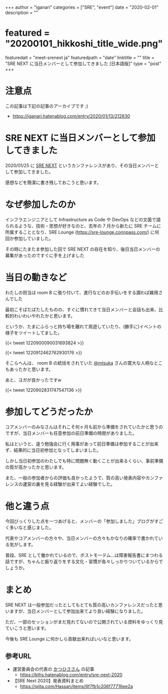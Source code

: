 +++
author = "iganari"
categories = ["SRE", "event"]
date = "2020-02-01"
description = ""
# featured = "20200101_hikkoshi_title_wide.png"
featuredalt = "meet-srenext ja"
featuredpath = "date"
linktitle = ""
title = "SRE NEXT に当日メンバーとして参加してきました [日本語版]"
type = "post"
+++

# 注意点

この記事は下記の記事のアーカイブです ;)

+ https://iganari.hatenablog.com/entry/2020/01/13/212830

# SRE NEXT に当日メンバーとして参加してきました

2020/01/25 に [SRE NEXT](https://sre-next.dev/) というカンファレンスがあり、その当日メンバーとして参加してきました。

感想などを簡潔に書き残しておこうと思います。

# なぜ参加したのか

インフラエンジニアとして Infrastructure as Code や DevOps などの文面で語られるような、技術・思想が好きなのと、去年の 7 月から新たに SRE チームに所属することとなり、SRE Lounge (https://sre-lounge.connpass.com/) に何回か参加していました。

その時にたまたま参加した回で SRE NEXT の存在を知り、後日当日メンバーの募集があったのですぐに手を上げました

# 当日の動きなど

わたしの担当は room B に張り付いて、進行などのお手伝いをする謂わば雑用さんでした

最初こそばたばたしたものの、すぐに慣れてきて当日メンバーと会話も出来、比較的わいわいやれたかと思います。

というか、たまにふらっと持ち場を離れて周遊していたり、(勝手に)イベントの様子をツイートしてました。

{{< tweet 1220900090031693824 >}}

{{< tweet 1220912462762930176 >}}

そこらへんは、 room B の統括をされていた [@mtsuka](https://twitter.com/mtsuka) さんの寛大な人柄なとこもあったかと思います。

あと、ヨガが良かったですw

{{< tweet 1220902831747547136 >}}

# 参加してどうだったか

コアメンバーのみなさんはそれこそ何ヶ月も前から準備をされていたかと思うのですが、当日メンバーも任意参加の前日準備の時間がありました。

私はというと、違う勉強会に行く用事があって前日準備は参加することが出来ず、結果的に当日初参加となってしまいました。

しかし当日初参加のわたしでも特に問題無く動くことが出来るくらい、事前準備の質が高かったかと思います。

また、一般の参加者からの評価も良かったようで、質の高い発表内容やカンファレンスの運営の裏を見る経験が出来てよい経験でした。

# 他と違う点

今回びっくりした点を一つあげると、メンバーの「参加しました」ブログがすごく多いなと感じました。

代表やコアメンバーの方々や、当日メンバーの方々もかなりの確率で書かれている気がします。

普段、SRE として働かれているので、ポストモーテム…は障害報告書にまつわる話ですが、ちゃんと振り返りをする文化・習慣が各々しっかりついているからでしょうか。

# まとめ

SRE NEXT は一般参加だったとしてもとても質の高いカンファレンスだったと思いますが、当日メンバーとして参加出来てより良い経験になりました。

ただ、一部のセッションがまだ見れてないので公開されている資料をゆっくり見ていこうと思います。

今後も SRE Lounge に何かしら貢献出来ればいいなと思います。

## 参考URL

+ 運営委員会の代表の [かつひささん](@katsuhisa__) の記事
  + https://kths.hatenablog.com/entry/sre-next-2020
+ 【SRE Next 2020】発表資料まとめ
  + https://qiita.com/Hassan/items/6f7fb1c206f77716ee2a
